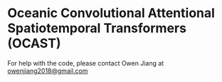 # Oceanic Convolutional Attentional Spatiotemporal Transformers (OCAST)
For help with the code, please contact Owen Jiang at [owenjiang2018@gmail.com](owenjiang2018@gmail.com)
